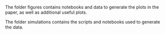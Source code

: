 The folder figures contains notebooks and data to generate the plots in the paper, as well as additional useful plots. 

The folder simulations contains the scripts and notebooks used to generate the data.
